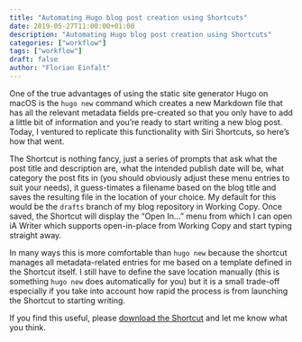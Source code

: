 ```yaml
---
title: "Automating Hugo blog post creation using Shortcuts"
date: 2019-05-27T11:00:00+01:00
description: "Automating Hugo blog post creation using Shortcuts"
categories: ["workflow"]
tags: ["workflow"]
draft: false
author: "Florian Einfalt"
---
```

One of the true advantages of using the static site generator Hugo on macOS is the `hugo new` command which creates a new Markdown file that has all the relevant metadata fields pre-created so that you only have to add a little bit of information and you’re ready to start writing a new blog post. Today, I ventured to replicate this functionality with Siri Shortcuts, so here’s how that went.
<!--more-->

The Shortcut is nothing fancy, just a series of prompts that ask what the post title and description are, what the intended publish date will be, what category the post fits in (you should obviously adjust these menu entries to suit your needs), it guess-timates a filename based on the blog title and saves the resulting file in the location of your choice. My default for this would be the `drafts` branch of my blog repository in Working Copy. Once saved, the Shortcut will display the “Open In...” menu from which I can open iA Writer which supports open-in-place from Working Copy and start typing straight away.

In many ways this is more comfortable than `hugo new` because the shortcut manages all metadata-related entries for me based on a template defined in the Shortcut itself. I still have to define the save location manually (this is something `hugo new` does automatically for you) but it is a small trade-off especially if you take into account how rapid the process is from launching the Shortcut to starting writing.

If you find this useful, please [download the Shortcut](https://www.icloud.com/shortcuts/364019bf74c842ba86270dc6d16cc937) and let me know what you think.
